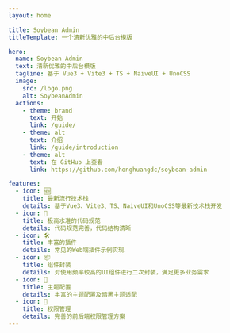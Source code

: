 ```yaml
---
layout: home

title: Soybean Admin
titleTemplate: 一个清新优雅的中后台模版

hero:
  name: Soybean Admin
  text: 清新优雅的中后台模版
  tagline: 基于 Vue3 + Vite3 + TS + NaiveUI + UnoCSS
  image:
    src: /logo.png
    alt: SoybeanAdmin
  actions:
    - theme: brand
      text: 开始
      link: /guide/
    - theme: alt
      text: 介绍
      link: /guide/introduction
    - theme: alt
      text: 在 GitHub 上查看
      link: https://github.com/honghuangdc/soybean-admin

features:
  - icon: 🆕
    title: 最新流行技术栈
    details: 基于Vue3、Vite3、TS、NaiveUI和UnoCSS等最新技术栈开发
  - icon: 🦋
    title: 极高水准的代码规范
    details: 代码规范完善，代码结构清晰
  - icon: 🛠️
    title: 丰富的插件
    details: 常见的Web端插件示例实现
  - icon: 📦
    title: 组件封装
    details: 对使用频率较高的UI组件进行二次封装，满足更多业务需求
  - icon: 🔩
    title: 主题配置
    details: 丰富的主题配置及暗黑主题适配
  - icon: 🔑
    title: 权限管理
    details: 完善的前后端权限管理方案
---
```

